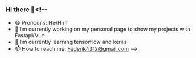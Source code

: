 ### Hi there 👋<!--
- 😄 Pronouns: He/Him
- 🔭 I’m currently working on my personal page to show my projects with Fastapi/Vue
- 🌱 I’m currently learning tensorflow and keras
- 📫 How to reach me: Federik4312@gmail.com
-->
